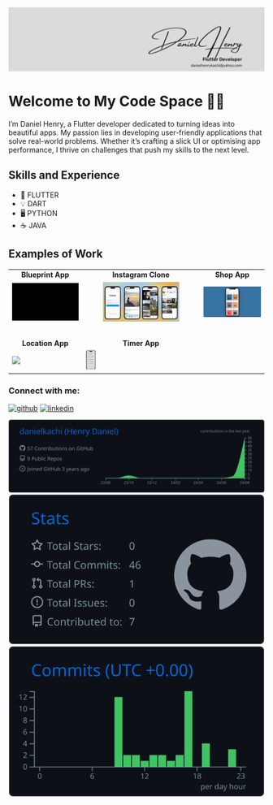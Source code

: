 ![Mobile Development](https://github.com/danielkachi/danielkachi/blob/main/Linkedin%20banner.jpeg)

# Welcome to My Code Space 👨‍💻

I’m Daniel Henry, a Flutter developer dedicated to turning ideas into beautiful apps. My passion lies in developing user-friendly applications that solve real-world problems. Whether it’s crafting a slick UI or optimising app performance, I thrive on challenges that push my skills to the next level.

## Skills and Experience 
* 📱 FLUTTER
* 💡 DART
* 🖥 PYTHON
* ☕ JAVA

## Examples of Work
<table>
  <tr>
    <td align="center">
      <strong>Blueprint App</strong>
    </td>
    <td style="width: 20px;"></td> <!-- This cell is just for spacing -->
    <td align="center">
      <strong>Instagram Clone</strong>
    </td>
    <td style="width: 20px;"></td> <!-- This cell is just for spacing -->
    <td align="center">
      <strong>Shop App</strong>
    </td>
  </tr>
  <tr>
    <td>
      <a href="https://github.com/danielkachi/blueprint_app">
        <img src="https://github.com/danielkachi/danielkachi/blob/main/blueprint.gif" width="256" />
      </a>
    </td>
    <td></td> <!-- This cell adds space -->
    <td>
      <a href="https://github.com/danielkachi/instagram-clone.git">
        <img src="https://github.com/danielkachi/danielkachi/blob/main/instagram%20cloneee.png" width="300" />
      </a>
    </td>
    <td></td> <!-- This cell adds space -->
    <td>
      <a href="https://github.com/danielkachi/shop_app">
        <img src="https://github.com/danielkachi/danielkachi/blob/main/Shop_app.gif" width="256" />
      </a>
    </td>
  </tr>
  <!-- Empty row for spacing -->
  <tr>
    <td colspan="5" style="height: 20px;"></td> <!-- Spacer row with a height of 20px -->
  </tr>
  <tr>
    <td align="center">
      <strong>Location App</strong>
    </td>
    <td style="width: 20px;"></td> <!-- This cell is just for spacing -->
    <td align="center">
      <strong>Timer App</strong>
    </td>
  </tr>
  <tr>
    <td>
      <a href="https://github.com/danielkachi/location_app">
        <img src="https://github.com/danielkachi/danielkachi/blob/main/location_app.gif" width="256" />
      </a>
    </td>
    <td>
      <a href="https://github.com/danielkachi/timer_app">
        <img src="https://github.com/danielkachi/danielkachi/blob/main/timer_app.gif" width="256" />
      </a>
    </td>
  </tr>
</table>


### Connect with me:


[<img src='https://cdn.jsdelivr.net/npm/simple-icons@3.0.1/icons/github.svg' alt='github' height='40'>](https://github.com/danielkachi)  [<img src='https://cdn.jsdelivr.net/npm/simple-icons@3.0.1/icons/linkedin.svg' alt='linkedin' height='40'>](https://www.linkedin.com/in/daniel-henry-kachi/)  







![](https://raw.githubusercontent.com/danielkachi/dan/master/profile-summary-card-output/github_dark/0-profile-details.svg)
![](https://raw.githubusercontent.com/danielkachi/dan/master/profile-summary-card-output/github_dark/3-stats.svg)
![](https://raw.githubusercontent.com/danielkachi/dan/master/profile-summary-card-output/github_dark/4-productive-time.svg)




